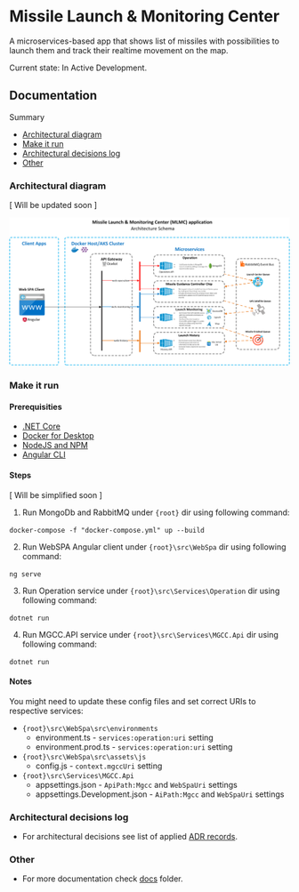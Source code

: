 # Missile Launch & Monitoring Center

A microservices-based app that shows list of missiles with possibilities to launch them and track their realtime movement on the map.

Current state: In Active Development.

## Documentation
Summary
- [Architectural diagram](https://github.com/kakarotto67/mlmc/blob/master/README.md#architectural-diagram)
- [Make it run](https://github.com/kakarotto67/mlmc/blob/master/README.md#make-it-run)
- [Architectural decisions log](https://github.com/kakarotto67/mlmc/blob/master/README.md#architectural-decisions-log)
- [Other](https://github.com/kakarotto67/mlmc/blob/master/README.md#other)

### Architectural diagram
[ Will be updated soon ]


![Architectural reference diagram](https://github.com/kakarotto67/mlmc/blob/master/MLMC_Design_1.0.png)


### Make it run
#### Prerequisities
- [.NET Core](https://dotnet.microsoft.com/download)
- [Docker for Desktop](https://www.docker.com/products/docker-desktop)
- [NodeJS and NPM](https://www.npmjs.com/get-npm)
- [Angular CLI](https://angular.io/cli)

#### Steps
[ Will be simplified soon ]

1. Run MongoDb and RabbitMQ under `{root}` dir using following command:

`docker-compose -f "docker-compose.yml" up --build`

2. Run WebSPA Angular client under `{root}\src\WebSpa` dir using following command:

`ng serve`

3. Run Operation service under `{root}\src\Services\Operation` dir using following command:

`dotnet run`

4. Run MGCC.API service under `{root}\src\Services\MGCC.Api` dir using following command:

`dotnet run`

#### Notes
You might need to update these config files and set correct URIs to respective services:
- `{root}\src\WebSpa\src\environments`
  - environment.ts - `services:operation:uri` setting
  - environment.prod.ts - `services:operation:uri` setting
- `{root}\src\WebSpa\src\assets\js`
  - config.js - `context.mgccUri` setting
- `{root}\src\Services\MGCC.Api`
  - appsettings.json - `ApiPath:Mgcc` and `WebSpaUri` settings
  - appsettings.Development.json - `AiPath:Mgcc` and `WebSpaUri` settings

### Architectural decisions log
- For architectural decisions see list of applied [ADR records](https://github.com/kakarotto67/mlmc/blob/master/docs/adr/index.md).

### Other
- For more documentation check [docs](https://github.com/kakarotto67/mlmc/blob/master/docs) folder.
